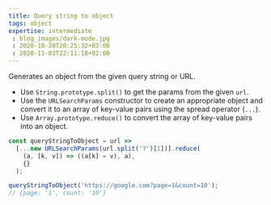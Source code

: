 ```yaml
---
title: Query string to object
tags: object
expertise: intermediate
 : blog_images/dark-mode.jpg
 : 2020-10-20T20:25:32+03:00
 : 2020-11-03T22:11:18+02:00
---
```


Generates an object from the given query string or URL.

- Use `String.prototype.split()` to get the params from the given `url`.
- Use the `URLSearchParams` constructor to create an appropriate object and convert it to an array of key-value pairs using the spread operator (`...`).
- Use `Array.prototype.reduce()` to convert the array of key-value pairs into an object.

```js
const queryStringToObject = url =>
  [...new URLSearchParams(url.split('?')[1])].reduce(
    (a, [k, v]) => ((a[k] = v), a),
    {}
  );
```

```js
queryStringToObject('https://google.com?page=1&count=10');
// {page: '1', count: '10'}
```
